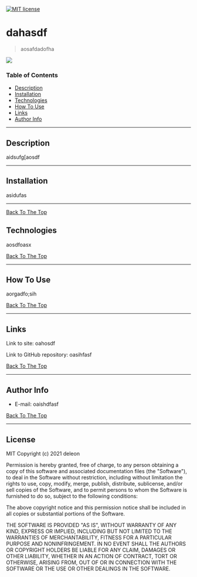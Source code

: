 [![MIT license](https://img.shields.io/badge/License-MIT-blue.svg)](https://lbesson.mit-license.org/)
# dahasdf

> aosafdadofha

![](aosuf[oasgv)

### Table of Contents

- [Description](#description)
- [Installation](#installation)
- [Technologies](#technologies)
- [How To Use](#how-to-use)
- [Links](#links)
- [Author Info](#author-info)

---

## Description
aidsufg[aosdf

---

## Installation
asidufas

---
[Back To The Top](#read-me-template)

## Technologies
aosdfoasx

[Back To The Top](#read-me-template)

---

## How To Use
aorgadfo;sih
   
   [Back To The Top](#read-me-template)
   
---

## Links

Link to site:
oahosdf

Link to GitHub repository:
oasihfasf

[Back To The Top](#read-me-template)

---

## Author Info

- E-mail: oaishdfasf

[Back To The Top](#read-me-template)

---

## License

MIT
Copyright (c) 2021 deleon

Permission is hereby granted, free of charge, to any person obtaining a copy
of this software and associated documentation files (the "Software"), to deal
in the Software without restriction, including without limitation the rights
to use, copy, modify, merge, publish, distribute, sublicense, and/or sell
copies of the Software, and to permit persons to whom the Software is
furnished to do so, subject to the following conditions:

The above copyright notice and this permission notice shall be included in all
copies or substantial portions of the Software.

THE SOFTWARE IS PROVIDED "AS IS", WITHOUT WARRANTY OF ANY KIND, EXPRESS OR
IMPLIED, INCLUDING BUT NOT LIMITED TO THE WARRANTIES OF MERCHANTABILITY,
FITNESS FOR A PARTICULAR PURPOSE AND NONINFRINGEMENT. IN NO EVENT SHALL THE
AUTHORS OR COPYRIGHT HOLDERS BE LIABLE FOR ANY CLAIM, DAMAGES OR OTHER
LIABILITY, WHETHER IN AN ACTION OF CONTRACT, TORT OR OTHERWISE, ARISING FROM,
OUT OF OR IN CONNECTION WITH THE SOFTWARE OR THE USE OR OTHER DEALINGS IN THE
SOFTWARE.
